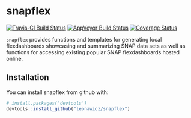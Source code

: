 
<!-- README.md is generated from README.Rmd. Please edit that file -->
snapflex
========

[![Travis-CI Build Status](https://travis-ci.org/leonawicz/snapflex.svg?branch=master)](https://travis-ci.org/leonawicz/snapflex) [![AppVeyor Build Status](https://ci.appveyor.com/api/projects/status/github/leonawicz/snapflex?branch=master&svg=true)](https://ci.appveyor.com/project/leonawicz/snapflex) [![Coverage Status](https://img.shields.io/codecov/c/github/leonawicz/snapflex/master.svg)](https://codecov.io/github/leonawicz/snapflex?branch=master)

`snapflex` provides functions and templates for generating local flexdashboards showcasing and summarizing SNAP data sets as well as functions for accessing existing popular SNAP flexdashboards hosted online.

Installation
------------

You can install snapflex from github with:

``` r
# install.packages('devtools')
devtools::install_github("leonawicz/snapflex")
```

